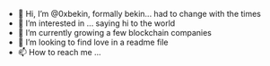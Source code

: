 - 👋 Hi, I’m @0xbekin, formally bekin... had to change with the times 
- 👀 I’m interested in ... saying hi to the world 
- 🌱 I’m currently growing a few blockchain companies
- 💞️ I’m looking to find love in a readme file 
- 📫 How to reach me ...

<!---
0xbekin/0xbekin is a ✨ special ✨ repository because its `README.md` (this file) appears on your GitHub profile.
You can click the Preview link to take a look at your changes.
--->
